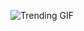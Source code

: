 
<!-- GIF_SECTION -->
![Trending GIF](https://media0.giphy.com/media/v1.Y2lkPThiYjIxNzcya3N1MGFxa3N6emlhNGdmamo4ZnZhN3dnNmI0NDBsaTA4ZzlleGtrcSZlcD12MV9naWZzX3NlYXJjaCZjdD1n/lOfSzpPeMb9gF2OJ5O/giphy.gif)
<!-- END_GIF_SECTION -->
